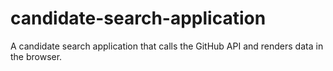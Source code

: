 # candidate-search-application
A candidate search application that calls the GitHub API and renders data in the browser.
